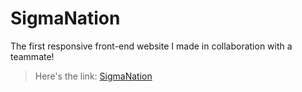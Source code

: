 # SigmaNation
The first responsive front-end website I made in collaboration with a teammate!
> Here's the link: [SigmaNation](https://rohan-san.github.io/SigmaNation/)
